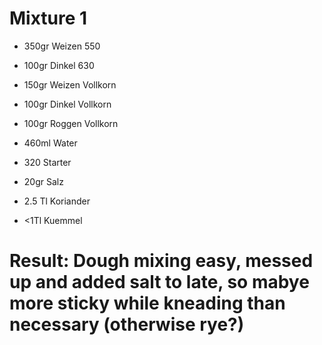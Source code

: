 # Mixture 1

  * 350gr Weizen 550
  * 100gr Dinkel 630
  * 150gr Weizen Vollkorn
  * 100gr Dinkel Vollkorn
  * 100gr Roggen Vollkorn

  * 460ml Water
  * 320 Starter

  * 20gr Salz
  * 2.5 Tl Koriander
  * <1Tl Kuemmel

  # Result: Dough mixing easy, messed up and added salt to late, so mabye more sticky while kneading than necessary (otherwise rye?)
